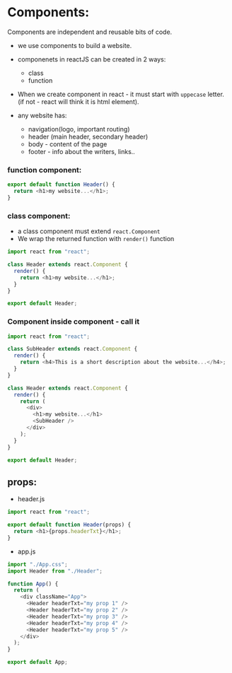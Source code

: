 # Components:

Components are independent and reusable bits of code.

- we use components to build a website.
- componenets in reactJS can be created in 2 ways:

  - class
  - function

- When we create component in react - it must start with `uppecase` letter.
  (if not - react will think it is html element).

- any website has:
  - navigation(logo, important routing)
  - header (main header, secondary header)
  - body - content of the page
  - footer - info about the writers, links..

### function component:

```js
export default function Header() {
  return <h1>my website...</h1>;
}
```

### class component:

- a class component must extend `react.Component`
- We wrap the returned function with `render()` function

```js
import react from "react";

class Header extends react.Component {
  render() {
    return <h1>my website...</h1>;
  }
}

export default Header;
```

### Component inside component - call it

```js
import react from "react";

class SubHeader extends react.Component {
  render() {
    return <h4>This is a short description about the website...</h4>;
  }
}

class Header extends react.Component {
  render() {
    return (
      <div>
        <h1>my website...</h1>
        <SubHeader />
      </div>
    );
  }
}

export default Header;
```

## props:

- header.js

```js
import react from "react";

export default function Header(props) {
  return <h1>{props.headerTxt}</h1>;
}
```

- app.js

```js
import "./App.css";
import Header from "./Header";

function App() {
  return (
    <div className="App">
      <Header headerTxt="my prop 1" />
      <Header headerTxt="my prop 2" />
      <Header headerTxt="my prop 3" />
      <Header headerTxt="my prop 4" />
      <Header headerTxt="my prop 5" />
    </div>
  );
}

export default App;
```
